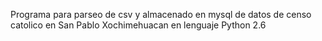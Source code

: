 Programa para parseo de csv y almacenado en mysql de
datos de censo catolico en San Pablo Xochimehuacan
en lenguaje Python 2.6



